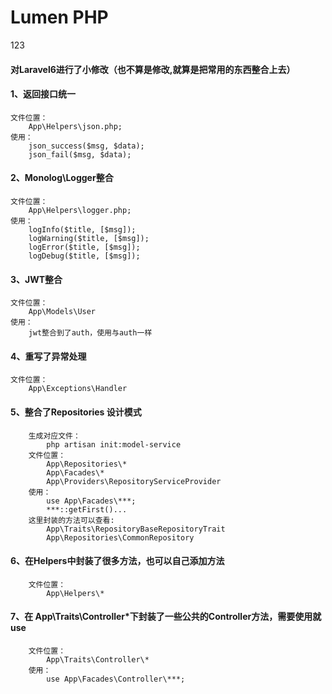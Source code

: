 # Lumen PHP
123
#### 对Laravel6进行了小修改（也不算是修改,就算是把常用的东西整合上去）

#### 1、返回接口统一
    文件位置：
        App\Helpers\json.php;
    使用：
        json_success($msg, $data);
        json_fail($msg, $data);
#### 2、Monolog\Logger整合
    文件位置：
        App\Helpers\logger.php;
    使用：
        logInfo($title, [$msg]);
        logWarning($title, [$msg]);
        logError($title, [$msg]);
        logDebug($title, [$msg]);
#### 3、JWT整合
    文件位置：
        App\Models\User
    使用：
        jwt整合到了auth，使用与auth一样
#### 4、重写了异常处理
    文件位置：
        App\Exceptions\Handler
    
#### 5、整合了Repositories 设计模式
        生成对应文件：
            php artisan init:model-service
        文件位置：
            App\Repositories\*
            App\Facades\*
            App\Providers\RepositoryServiceProvider
        使用：
            use App\Facades\***;
            ***::getFirst()...
        这里封装的方法可以查看:
            App\Traits\RepositoryBaseRepositoryTrait
            App\Repositories\CommonRepository
#### 6、在Helpers中封装了很多方法，也可以自己添加方法
        文件位置：
            App\Helpers\*
#### 7、在 App\Traits\Controller\*下封装了一些公共的Controller方法，需要使用就use
        文件位置：
            App\Traits\Controller\*
        使用：
            use App\Facades\Controller\***;
